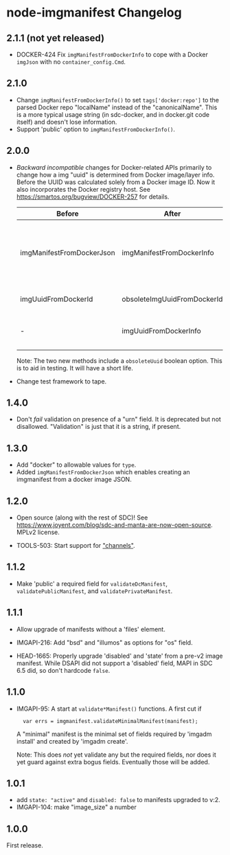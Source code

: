 <!--
    This Source Code Form is subject to the terms of the Mozilla Public
    License, v. 2.0. If a copy of the MPL was not distributed with this
    file, You can obtain one at http://mozilla.org/MPL/2.0/.
-->

<!--
    Copyright (c) 2015, Joyent, Inc.
-->

# node-imgmanifest Changelog

## 2.1.1 (not yet released)

- DOCKER-424 Fix `imgManifestFromDockerInfo` to cope with a Docker `imgJson` with no
  `container_config.Cmd`.


## 2.1.0

- Change `imgManifestFromDockerInfo()` to set `tags['docker:repo']` to
  the parsed Docker repo "localName" instead of the "canonicalName".
  This is a more typical usage string (in sdc-docker, and in docker.git
  code itself) and doesn't lose information.
- Support 'public' option to `imgManifestFromDockerInfo()`.


## 2.0.0

-   *Backward incompatible* changes for Docker-related APIs primarily to change
    how a img "uuid" is determined from Docker image/layer info. Before the
    UUID was calculated solely from a Docker image ID. Now it also incorporates
    the Docker registry host. See <https://smartos.org/bugview/DOCKER-257> for
    details.

    | Before | After | Details |
    | ------ | ----- | ------- |
    | imgManifestFromDockerJson | imgManifestFromDockerInfo   | Now *requires* the 'repo' input arg and instead of a string it should be the object as from `require('docker-registry-client').parseRepo()` |
    | imgUuidFromDockerId       | obsoleteImgUuidFromDockerId | Change to using `imgUuidFromDockerInfo` instead. |
    | -                         | imgUuidFromDockerInfo       | The new method for determining the img "uuid", requires the repo host now. |

    Note: The two new methods include a `obsoleteUuid` boolean option. This is
    to aid in testing. It will have a short life.

- Change test framework to tape.


## 1.4.0

- Don't *fail* validation on presence of a "urn" field. It is deprecated but
  not disallowed. "Validation" is just that it is a string, if present.


## 1.3.0

- Add "docker" to allowable values for `type`.
- Added `imgManifestFromDockerJson` which enables creating an imgmanifest
  from a docker image JSON.


## 1.2.0

- Open source (along with the rest of SDC)!  See
  <https://www.joyent.com/blog/sdc-and-manta-are-now-open-source>.
  MPLv2 license.

- TOOLS-503: Start support for
  ["channels"](https://github.com/joyent/sdc-imgapi/blob/master/docs/index.md#channels).

## 1.1.2

- Make 'public' a required field for `validateDcManifest`, `validatePublicManifest`,
  and `validatePrivateManifest`.

## 1.1.1

- Allow upgrade of manifests without a 'files' element.

- IMGAPI-216: Add "bsd" and "illumos" as options for "os" field.

- HEAD-1665: Properly upgrade 'disabled' and 'state' from a pre-v2 image
  manifest. While DSAPI did not support a 'disabled' field, MAPI in
  SDC 6.5 did, so don't hardcode `false`.

## 1.1.0

- IMGAPI-95: A start at `validate*Manifest()` functions. A first cut if

        var errs = imgmanifest.validateMinimalManifest(manifest);

  A "minimal" manifest is the minimal set of fields required by 'imgadm
  install' and created by 'imgadm create'.

  Note: This does *not* yet validate any but the required fields, nor does
  it yet guard against extra bogus fields. Eventually those will be added.

## 1.0.1

- add `state: "active"` and `disabled: false` to manifests upgraded to v:2.
- IMGAPI-104: make "image_size" a number

## 1.0.0

First release.
